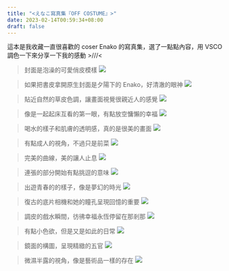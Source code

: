```yaml
---
title: "<えなこ寫真集『OFF COSTUME』>"
date: 2023-02-14T00:59:34+08:00
draft: false
---
```

這本是我收藏一直很喜歡的 coser Enako 的寫真集，選了一點點內容，用 VSCO 調色一下來分享一下我的感動 >///<

> 封面是泡澡的可愛俏皮模樣
![](/images/enako_0.JPG)

> 如果把書皮拿開原生封面是夕陽下的 Enako，好清澈的眼神
![](/images/enako_1.JPG)

> 貼近自然的草皮色調，讓畫面視覺很親近人的感覺
![](/images/enako_2.JPG)

> 像是一起起床互看的第一眼，有點放空慵懶的幸福
![](/images/enako_3.JPG)

> 喝水的樣子和肌膚的透明感，真的是很美的畫面
![](/images/enako_4.JPG)

> 有點成人的視角，不過只是前菜
![](/images/enako_5.JPG)

> 完美的曲線，美的讓人止息
![](/images/enako_6.JPG)

> 連張的部分開始有點挑逗的意味
![](/images/enako_7.JPG)

> 出遊青春的的樣子，像是夢幻的時光
![](/images/enako_8.JPG)

> 復古的底片相機和她的瞳孔呈現回憶的重要
![](/images/enako_9.JPG)

> 調皮的戲水瞬間，彷彿幸福永恆停留在那剎那
![](/images/enako_10.JPG)

> 有點小色欲，但是又是如此的日常
![](/images/enako_11.JPG)

> 鏡面的構圖，呈現精緻的五官
![](/images/enako_12.JPG)

> 微濕半露的視角，像是藝術品一樣的存在
![](/images/enako_13.JPG)


